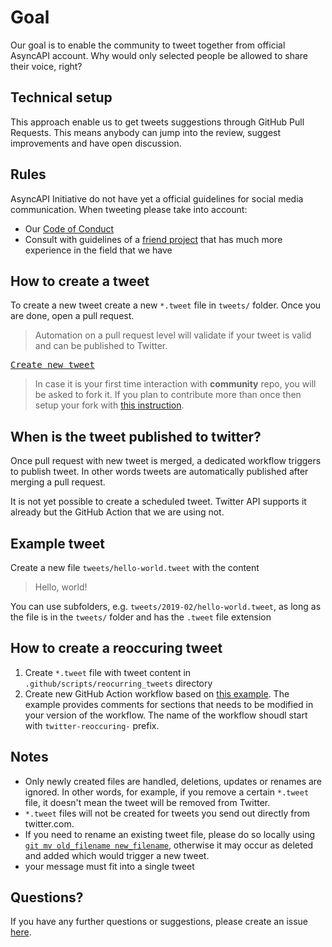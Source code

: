 # Goal

Our goal is to enable the community to tweet together from official AsyncAPI account. Why would only selected people be allowed to share their voice, right?

## Technical setup

This approach enable us to get tweets suggestions through GitHub Pull Requests. This means anybody can jump into the review, suggest improvements and have open discussion. 

## Rules

AsyncAPI Initiative do not have yet a official guidelines for social media communication. When tweeting please take into account:

- Our [Code of Conduct](https://github.com/asyncapi/.github/blob/master/CODE_OF_CONDUCT.md)
- Consult with guidelines of a [friend project](https://github.com/cncf/foundation/blob/master/social-guidelines.md) that has much more experience in the field that we have

## How to create a tweet

To create a new tweet create a new `*.tweet` file in `tweets/` folder. Once you are done, open a pull request.

> Automation on a pull request level will validate if your tweet is valid and can be published to Twitter. 

<kbd>[Create new tweet](../../../new/master/?filename=tweets/<your-tweet-name>.tweet)</kbd>

> In case it is your first time interaction with **community** repo, you will be asked to fork it. If you plan to contribute more than once then setup your fork with [this instruction](https://github.com/asyncapi/.github/blob/master/git-workflow.md).

## When is the tweet published to twitter?

Once pull request with new tweet is merged, a dedicated workflow triggers to publish tweet. In other words tweets are automatically published after merging a pull request.

It is not yet possible to create a scheduled tweet. Twitter API supports it already but the GitHub Action that we are using not.

## Example tweet

Create a new file `tweets/hello-world.tweet` with the content

> Hello, world!

You can use subfolders, e.g. `tweets/2019-02/hello-world.tweet`, as long as the file is in the `tweets/` folder and has the `.tweet` file extension

## How to create a reoccuring tweet

1. Create `*.tweet` file with tweet content in `.github/scripts/reocurring_tweets` directory
2. Create new GitHub Action workflow based on [this example](.github/workflows/twitter-ideas.yml). The example provides comments for sections that needs to be modified in your version of the workflow. The name of the workflow shoudl start with `twitter-reoccuring-` prefix.

## Notes

- Only newly created files are handled, deletions, updates or renames are ignored. In other words, for example, if you remove a certain `*.tweet` file, it doesn't mean the tweet will be removed from Twitter.
- `*.tweet` files will not be created for tweets you send out directly from twitter.com.
- If you need to rename an existing tweet file, please do so locally using [`git mv old_filename new_filename`](https://help.github.com/en/articles/renaming-a-file-using-the-command-line), otherwise it may occur as deleted and added which would trigger a new tweet.
- your message must fit into a single tweet

## Questions?

If you have any further questions or suggestions, please create an issue [here](../issues/new).